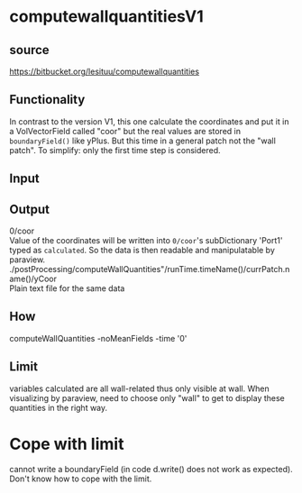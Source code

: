 # computewallquantitiesV1

## source
https://bitbucket.org/lesituu/computewallquantities

## Functionality
In contrast to the version V1, this one calculate the coordinates and put it in a 
VolVectorField called "coor" but the real values are stored in `boundaryField()`
like yPlus. But this time in a general patch not the "wall patch". To simplify: only
the first time step is considered.

## Input

## Output
0/coor   
Value of the coordinates will be written into `0/coor`'s subDictionary 'Port1' typed as
`calculated`. So the data is then readable and manipulatable by paraview.   
./postProcessing/computeWallQuantities"/runTime.timeName()/currPatch.name()/yCoor   
Plain text file for the same data

## How
computeWallQuantities -noMeanFields -time '0' 

## Limit
variables calculated are all wall-related thus only visible at wall. When visualizing by
paraview, need to choose only "wall" to get to display these quantities in the right way. 

# Cope with limit
cannot write a boundaryField (in code d.write() does not work as expected). Don't know how
to cope with the limit.
